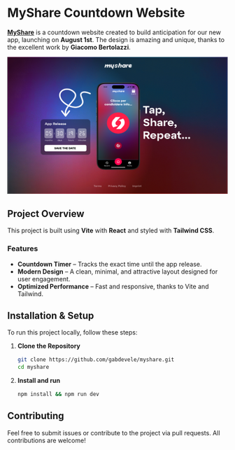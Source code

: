 # MyShare Countdown Website

[**MyShare**](https://myshare.lol) is a countdown website created to build anticipation for our new app, launching on **August 1st**. The design is amazing and unique, thanks to the excellent work by **Giacomo Bertolazzi**.

![MyShare Screen](https://raw.githubusercontent.com/gabdevele/myshare/refs/heads/main/screen.png)

## Project Overview

This project is built using **Vite** with **React** and styled with **Tailwind CSS**.

### Features

- **Countdown Timer** – Tracks the exact time until the app release.
- **Modern Design** – A clean, minimal, and attractive layout designed for user engagement.
- **Optimized Performance** – Fast and responsive, thanks to Vite and Tailwind.

## Installation & Setup

To run this project locally, follow these steps:

1. **Clone the Repository**

   ```bash
   git clone https://github.com/gabdevele/myshare.git
   cd myshare
   ```

2. **Install and run**
   ```bash
   npm install && npm run dev
   ```

## Contributing

Feel free to submit issues or contribute to the project via pull requests. All contributions are welcome!
